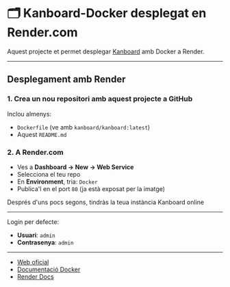 # 🗂️ Kanboard-Docker desplegat en Render.com

Aquest projecte et permet desplegar [Kanboard](https://kanboard.org/) amb Docker a Render.

---

## Desplegament amb Render

### 1. Crea un nou repositori amb aquest projecte a GitHub

Inclou almenys:
- `Dockerfile` (ve amb `kanboard/kanboard:latest`)
- Aquest `README.md`

### 2. A Render.com

- Ves a **Dashboard → New → Web Service**
- Selecciona el teu repo
- En **Environment**, tria: `Docker`
- Publica'l en el port `80` (ja està exposat per la imatge)

Després d'uns pocs segons, tindràs la teua instància Kanboard online

---

Login per defecte:
- **Usuari**: `admin`
- **Contrasenya**: `admin`

---


- [Web oficial](https://kanboard.org/)
- [Documentació Docker](https://github.com/kanboard/kanboard/blob/master/Docker.md)
- [Render Docs](https://render.com/docs/docker)


